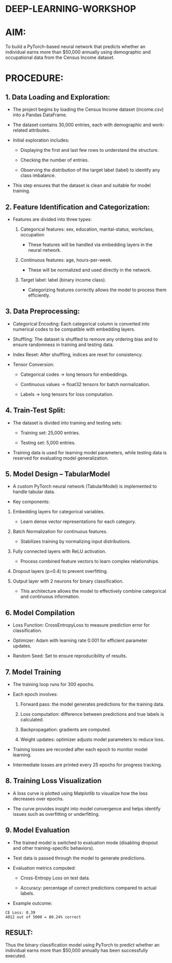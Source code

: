 # DEEP-LEARNING-WORKSHOP

# AIM:
To build a PyTorch-based neural network that predicts whether an individual earns more than $50,000 annually using demographic and occupational data from the Census Income dataset.

# PROCEDURE:
## 1. Data Loading and Exploration:

* The project begins by loading the Census Income dataset (income.csv) into a Pandas DataFrame.

* The dataset contains 30,000 entries, each with demographic and work-related attributes.

* Initial exploration includes:

   * Displaying the first and last few rows to understand the structure.

   * Checking the number of entries.

   * Observing the distribution of the target label (label) to identify any class imbalance.

* This step ensures that the dataset is clean and suitable for model training.

## 2. Feature Identification and Categorization:

* Features are divided into three types:

   1. Categorical features: sex, education, marital-status, workclass, occupation 
      * These features will be handled via embedding layers in the neural network.

  2. Continuous features: age, hours-per-week.
      * These will be normalized and used directly in the network.

   3. Target label: label (binary income class).

      * Categorizing features correctly allows the model to process them efficiently.

## 3. Data Preprocessing:

* Categorical Encoding: Each categorical column is converted into numerical codes to be compatible with embedding layers.

* Shuffling: The dataset is shuffled to remove any ordering bias and to ensure randomness in training and testing data.

* Index Reset: After shuffling, indices are reset for consistency.

* Tensor Conversion:

   * Categorical codes → long tensors for embeddings.

   * Continuous values → float32 tensors for batch normalization.

   * Labels → long tensors for loss computation.

## 4. Train-Test Split:

* The dataset is divided into training and testing sets:

    * Training set: 25,000 entries.

    * Testing set: 5,000 entries.

* Training data is used for learning model parameters, while testing data is reserved for evaluating model generalization.

## 5. Model Design – TabularModel

* A custom PyTorch neural network (TabularModel) is implemented to handle tabular data.

* Key components:

1. Embedding layers for categorical variables.

   * Learn dense vector representations for each category.

2. Batch Normalization for continuous features.

   * Stabilizes training by normalizing input distributions.

3. Fully connected layers with ReLU activation.

   * Process combined feature vectors to learn complex relationships.

4. Dropout layers (p=0.4) to prevent overfitting.

5. Output layer with 2 neurons for binary classification.

   * This architecture allows the model to effectively combine categorical and continuous information.

## 6. Model Compilation

* Loss Function: CrossEntropyLoss to measure prediction error for classification.

* Optimizer: Adam with learning rate 0.001 for efficient parameter updates.

* Random Seed: Set to ensure reproducibility of results.

## 7. Model Training

* The training loop runs for 300 epochs.

* Each epoch involves:

  1. Forward pass: the model generates predictions for the training data.

  2. Loss computation: difference between predictions and true labels is calculated.

  3. Backpropagation: gradients are computed.

   4. Weight updates: optimizer adjusts model parameters to reduce loss.

* Training losses are recorded after each epoch to monitor model learning.

* Intermediate losses are printed every 25 epochs for progress tracking.

## 8. Training Loss Visualization

* A loss curve is plotted using Matplotlib to visualize how the loss decreases over epochs.

* The curve provides insight into model convergence and helps identify issues such as overfitting or underfitting.

## 9. Model Evaluation

* The trained model is switched to evaluation mode (disabling dropout and other training-specific behaviors).

* Test data is passed through the model to generate predictions.

* Evaluation metrics computed:

  * Cross-Entropy Loss on test data.

   * Accuracy: percentage of correct predictions compared to actual labels.

* Example outcome:
```
CE Loss: 0.39
4012 out of 5000 = 80.24% correct
```

## RESULT:
Thus the binary classification model using PyTorch to predict whether an individual earns more than $50,000 annually has been successfully executed.

